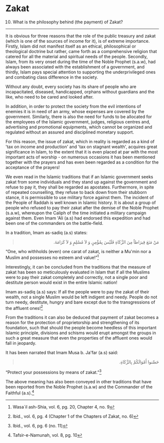 Zakat
=====

10. What is the philosophy behind (the payment) of Zakat?
---------------------------------------------------------

It is obvious for three reasons that the role of the public treasury and
zakat (which is one of the sources of income for it), is of extreme
importance. Firstly, Islam did not manifest itself as an ethical,
philosophical or theological doctrine but rather, came forth as a
comprehensive religion that catered for all the material and spiritual
needs of the people. Secondly, Islam, from its very onset during the
time of the Noble Prophet (s.a.w), had always been associated with the
establishment of a government, and thirdly, Islam pays special attention
to supporting the underprivileged ones and combating class difference in
the society.

Without any doubt, every society has its share of people who are
incapacitated, diseased, handicapped, orphans without guardians and the
like, who need to be cared and looked after.

In addition, in order to protect the society from the evil intentions of
enemies it is in need of an army, whose expenses are covered by the
government. Similarly, there is also the need for funds to be allocated
for the employees of the Islamic government, judges, religious centres
and, advertising and promotional equipments, which cannot be organized
and regulated without an assured and disciplined monetary support.

For this reason, the issue of zakat, which in reality is regarded as a
kind of 'tax on income and production' and 'tax on stagnant wealth',
acquires great significance in Islam, to the extent that it is even
placed at par with the most important acts of worship - on numerous
occasions it has been mentioned together with the prayers and has even
been regarded as a condition for the acceptance of the prayers!

We even read in the Islamic traditions that if an Islamic government
seeks zakat from some individuals and they stand up against the
government and refuse to pay it, they shall be regarded as apostates.
Furthermore, in spite of repeated counselling, they refuse to back down
from their stubborn stance, it is permissible to use military force
against them. The incident of the People of Raddah is well known in
Islamic history. It is about a group of people who refused to pay their
zakat after the demise of the Noble Prophet (s.a.w), whereupon the
Caliph of the time initiated a military campaign against them. Even Imam
'Ali (a.s) had endorsed this expedition and had been one of the
commanders on the battle-field.

In a tradition, Imam as-sadiq (a.s) states:

<blockquote dir="rtl">
  <p>
مَنْ مَنَعَ قِيرَاطاً مِنَ الزَّكَاةِ فَلَيْسَ بِمُؤْمِنٍ وَ لاَ
مُسْلِمٍ وَ لاَ كَرَامَةَ.
  </p>
</blockquote>

“One, who withholds (even) one carat of zakat, is neither a Mu'min nor a
Muslim and possesses no esteem and value!”[^1]

Interestingly, it can be concluded from the traditions that the measure
of zakat has been so meticulously evaluated in Islam that if all the
Muslims were to pay their zakat completely and correctly, not a single
poor and destitute person would exist in the entire Islamic nation!

Imam as-sadiq (a.s) says: If all the people were to pay the zakat of
their wealth, not a single Muslim would be left indigent and needy.
People do not turn needy, destitute, hungry and bare except due to the
transgressions of the affluent ones![^2]

From the traditions it can also be deduced that payment of zakat becomes
a reason for the protection of proprietorship and strengthening of its
foundation, such that should the people become heedless of this
important Islamic principle, divisions and schisms would erupt amongst
the groups in such a great measure that even the properties of the
affluent ones would fall in jeopardy.

It has been narrated that Imam Musa b. Ja'far (a.s) said:

<blockquote dir="rtl">
  <p>
حَصِّنوا أَمْوَالَكُمْ بِالزَّكَاةِ.
  </p>
</blockquote>

“Protect your possessions by means of zakat.”[^3]

The above meaning has also been conveyed in other traditions that have
been reported from the Noble Prophet (s.a.w) and the Commander of the
Faithful (a.s).[^4]

[^1]: Wasa\`il ash-Shia, vol. 6, pg. 20, Chapter 4, no. 9

[^2]: Ibid., vol. 6, pg. 4 (Chapter 1 of the Chapters of Zakat, no. 6)

[^3]: Ibid., vol. 6, pg. 6 (no. 11)

[^4]: Tafsir-e-Namunah, vol. 8, pg. 10


